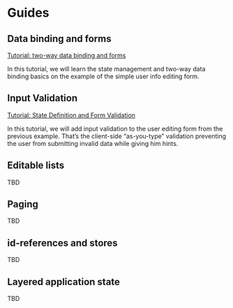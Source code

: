 # Guides

## Data binding and forms

[Tutorial: two-way data binding and forms](https://medium.com/@gaperton/react-mvx-tutorial-local-state-and-forms-50c30ce5110e)

In this tutorial, we will learn the state management and two-way data binding basics on the example of the simple user info editing form.

## Input Validation

[Tutorial: State Definition and Form Validation](https://medium.com/@gaperton/react-mvx-tutorial-state-definition-and-form-validation-8aa0f315fdd9)

In this tutorial, we will add input validation to the user editing form from the previous example. That’s the client-side “as-you-type” validation preventing the user from submitting invalid data while giving him hints.

## Editable lists

TBD

## Paging

TBD

## id-references and stores

TBD

## Layered application state

TBD